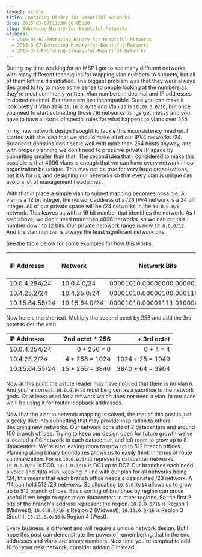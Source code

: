 ```yaml
---
layout: single
title: Embracing Binary for Beautiful Networks
date: 2015-03-07T11:30:00-05:00
slug: Embracing-Binary-for-Beautiful-Networks
aliases:
  - 2015-03-07-Embracing-Binary-for-Beautiful-Networks
  - 2015-3-07-Embracing-Binary-for-Beautiful-Networks
  - 2015-3-7-Embracing-Binary-for-Beautiful-Networks
---
```


During my time working for an MSP I got to see many different networks with many different techniques for mapping vlan numbers to subnets, but all of them left me dissatisfied. The biggest problem was that they were always designed to try to make some sense to people looking at the numbers as they're most commonly written. Vlan numbers in decimal and IP addresses in dotted decimal. But these are just incompatible. Sure you can make it look pretty if Vlan `10` is `10.10.0.0/16` and Vlan `20` is `10.20.0.0/16`, but once you need to start subnetting those /16 networks things get messy and you have to have all sorts of special rules for what happens to vlans over 255.

In my new network design I sought to tackle this inconsistency head on. I started with the idea that we should make all of our IPV4 networks /24. Broadcast domains don't scale well with more than 254 hosts anyway, and with proper planning we don't need to preserve private IP space by subnetting smaller than that. The second idea that I considered to make this possible is that 4096 vlans is enough that we can have every network in our organizaiton be unique. This may not be true for very large organizations, but it is for us, and designing our networks so that every vlan is unique can avoid a lot of management headaches.

With that in place a simple vlan to subnet mapping becomes possible. A vlan is a 12 bit integer, the network address of a /24 IPv4 network is a 24 bit integer. All of our private space will be /24 networks in the `10.0.0.0/8` network. This leaves us with a 16 bit number that identifies the network. As I said above, we don't need more than 4096 networks, so we can cut this number down to 12 bits. Our private netowork range is now `10.0.0.0/12`. And the vlan number is always the least significant network bits.

See the table below for some examples for how this works.

|IP Addresss   |Network      |Network Bits              |Least Significant 12 Network Bits|Base 10 VLAN|
|:-------------|:------------|:------------------------:|:-------------------------------:|-----------:|
|10.0.4.254/24 |10.0.4.0/24  |00001010.00000000.00000100|0000.00000100                    |4           |
|10.4.25.2/24  |10.4.25.0/24 |00001010.00000100.00011001|0100.00011001                    |1049        |
|10.15.64.55/24|10.15.64.0/24|00001010.00001111.01000000|1111.01000000                    |3904        |

Now here's the shortcut. Multiply the second octet by 256 and add the 3rd octet to get the vlan.

|IP Addresss   |2nd octet * 256|+ 3rd octet     |
|:-------------|--------------:|---------------:|
|10.0.4.254/24 |0 * 256 = 0    |0 + 4 = 4       |
|10.4.25.2/24  |4 * 256 = 1024 |1024 + 25 = 1049|
|10.15.64.55/24|15 * 256 = 3840|3840 + 64 = 3904|

Now at this point the astute reader may have noticed that there is no vlan `0`. And you're correct. `10.0.0.0/24` must be given as a sacrifice to the network gods. Or at least used for a network which does not need a vlan. In our case we'll be using it for router loopback addresses.

Now that the vlan to network mapping is solved, the rest of this post is just a geeky dive into subnetting that may provide inspiration to others designing new networks. Our network consists of 2 datacenters and around 100 branch offices. Trying to keep our design open for future growth we've allocated a /16 network to each datacenter, and left room to grow up to 8 datacenters. We're also leaving room to grow up to 512 branch offices. Planning along binary boundaries allows us to easily think in terms of route summarization. For us `10.0.0.0/13` represents datacenter networks. `10.0.0.0/16` is DC0. `10.1.0.0/16` is DC1 up to DC7. Our branches each need a voice and data vlan, keeping in line with our plan for all networks being /24, this means that each branch office needs a designated /23 network. A /14 can hold 512 /23 networks. So allocating `10.8.0.0/14` allows us to grow up to 512 branch offices. Basic sorting of branches by region can prove useful if we begin to open more datacenters in other regions. So the first 2 bits of the branch's address represent the region. `10.8.0.0/16` is Region 1 (Midwest), `10.9.0.0/16` is Region 2 (Midwest), `10.10.0.0/16` is Region 3 (South), `10.11.0.0/16` is Region 4 (West).

Every business is different and will require a unique network design. But I hope this post can demonstrate the power of remembering that in the end addresses and vlans are binary numbers. Next time you're tempted to add 10 for your next network, consider adding 8 instead.
